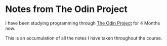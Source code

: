 # Notes from The Odin Project

I have been studying programming through [The Odin Project](https://www.theodinproject.com) for 4 Months now.

This is an accumulation of all the notes I have taken throughout the course.